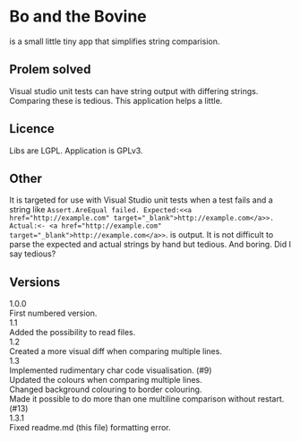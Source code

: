 # Bo and the Bovine
is a small little tiny app that simplifies string comparision.

## Prolem solved
Visual studio unit tests can have string output with differing strings.  
Comparing these is tedious.
This application helps a little.

## Licence
Libs are LGPL.
Application is GPLv3.

## Other
It is targeted for use with Visual Studio unit tests when a test fails and a string like
`Assert.AreEqual failed. Expected:<<a href="http://example.com" target="_blank">http://example.com</a>>. Actual:<- <a href="http://example.com" target="_blank">http://example.com</a>>`.
is output.  It is not difficult to parse the expected and actual strings by hand but tedious.  And boring.  Did I say tedious?

## Versions
1.0.0  
First numbered version.  
1.1  
Added the possibility to read files.  
1.2  
Created a more visual diff when comparing multiple lines.  
1.3  
Implemented rudimentary char code visualisation.  (#9)  
Updated the colours when comparing multiple lines.  
Changed background colouring to border colouring.  
Made it possible to do more than one multiline comparison without restart.  (#13)  
1.3.1  
Fixed readme.md (this file) formatting error.  
